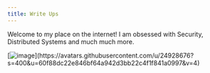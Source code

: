 ```yaml
---
title: Write Ups
---
```



Welcome to my place on the internet! I am obsessed with Security, Distributed Systems and much much more. 

[![image]([https://github.com/KickedDroid/kickeddroid.github.io/assets/24928676/141a3250-c195-44d0-a56f-f149c091ce30](https://avatars.githubusercontent.com/u/24928676?s=400&u=60f88dc22e846bf64a942d3bb22c4f1f841a0997&v=4))](https://avatars.githubusercontent.com/u/24928676?s=400&u=60f88dc22e846bf64a942d3bb22c4f1f841a0997&v=4)


